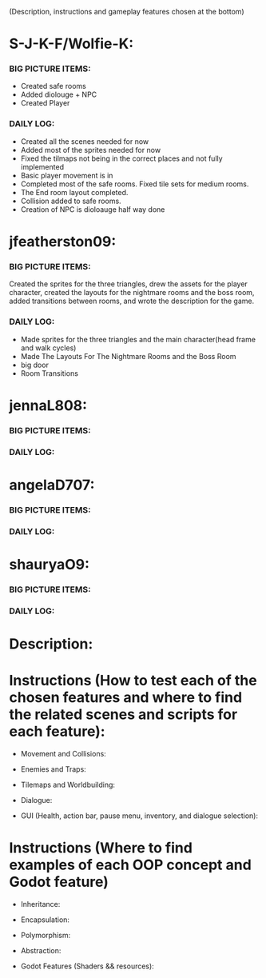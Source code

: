 (Description, instructions and gameplay features chosen at the bottom)
# S-J-K-F/Wolfie-K:
### BIG PICTURE ITEMS:
- Created safe rooms
- Added diolouge + NPC
- Created Player
### DAILY LOG:
- Created all the scenes needed for now
- Added most of the sprites needed for now
- Fixed the tilmaps not being in the correct places and not fully implemented
- Basic player movement is in
- Completed most of the safe rooms. Fixed tile sets for medium rooms.
- The End room layout completed.
- Collision added to safe rooms.
- Creation of NPC is dioloauge half way done

# jfeatherston09:
### BIG PICTURE ITEMS: 
Created the sprites for the three triangles, drew the assets for the player character, created the layouts for the nightmare rooms and the boss room, added transitions between rooms, and wrote the description for the game.
### DAILY LOG:
- Made sprites for the three triangles and the main character(head frame and walk cycles)
- Made The Layouts For The Nightmare Rooms and the Boss Room
- big door
- Room Transitions

# jennaL808:
### BIG PICTURE ITEMS:
### DAILY LOG:

# angelaD707:
### BIG PICTURE ITEMS:
### DAILY LOG:
# shauryaO9:
### BIG PICTURE ITEMS:
### DAILY LOG:
# Description:

# Instructions (How to test each of the chosen features and where to find the related scenes and scripts for each feature):
- Movement and Collisions:

- Enemies and Traps:

- Tilemaps and Worldbuilding:

- Dialogue:

- GUI (Health, action bar, pause menu, inventory, and dialogue selection):

# Instructions (Where to find examples of each OOP concept and Godot feature)
- Inheritance:

- Encapsulation:

- Polymorphism:

- Abstraction:

- Godot Features (Shaders && resources):
